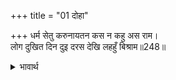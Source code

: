 +++
title = "01 दोहा"

+++
धर्म सेतु करुनायतन कस न कहु अस राम।  
लोग दुखित दिन दुइ दरस देखि लहहुँ बिश्राम॥248॥  

<details><summary>भावार्थ</summary>

(वशिष्ठजी ने कहा-) हे राम! तुम धर्म के सेतु और दया के धाम हो, तुम भला ऐसा क्यों न कहो? लोग दुःखी हैं। दो दिन तुम्हारा दर्शन कर शान्ति लाभ कर लें॥248॥  
</details>



